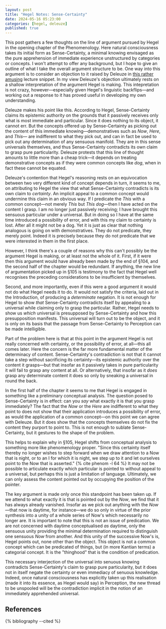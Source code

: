 ```yaml
---
layout: post
title: "Hegel Notes: Sense-Certainty"
date: 2024-05-16 05:23:00
categories: [hegel, deleuze]
published: true
---
```


This post gathers a few thoughts on the line of argument pursued by Hegel in the opening chapter of the Phenomenology. Here natural consciousness takes its initial form as Sense-Certainty, a minimal knowing envisaged as the pure apprehension of immediate experience unstructured by categories or concepts. I won't attempt to offer any background, but I hope to give an outline of what I take the overall argument structure to be. One way into this argument is to consider an objection to it raised by Deleuze in [this rather amusing](https://www.youtube.com/watch?v=wg-z0ENDRBE&ab_channel=Intellectualpedia) lecture snippet. In my view Deleuze's objection ultimately rests on a shallow interpretation of the argument Hegel is making. This intepretation is not crazy, however—especially given Hegel's linguistic backflips—and working out a response to it has proved useful in developing my own understanding. 

Deleuze makes his point like this. According to Hegel, Sense-Certainty claims its epistemic authority on the grounds that it passively receives only what is most immediate and particular. Since it does nothing to its object, it cannot err. But the concepts offered up by Sense-Certainty as picking out the content of this immediate knowing—demonstratives such as _Now_, _Here_, and _This_— are indifferent to what they pick out, and can in fact be used to pick out any determination of any sensuous manifold. They are in this sense universals themselves, and thus Sense-Certainty contradicts its own claim to grasp pure particularity. Deleuze protests that this line of thought amounts to little more than a cheap trick—it depends on treating demonstrative concepts as if they were common concepts like _dog_, when in fact these cannot be equated. 

Deleuze's contention that Hegel's reasoning rests on an equivocation between two very different kind of concept depends in turn, it seems to me, on attributing to Hegel the view that what Sense-Certainty contradicts is its own claim to _certainty_. An implicit appeal to a common concept would undermine this claim in an obvious way. If I predicate the _This_ with a common concept—not merely _This_ but _This dog_—then I have acted on the content I grasp. I am no longer just passively receiving; I have brought this sensuous particular under a universal. But in doing so I have at the same time introduced a possibility of error, and with this my claim to certainty is lost. After all it might not be a dog. Yet it is just as clear that nothing analogous is going on with demonstratives. They do not predicate, they merely point. Indeed it is precisely because they do not predicate that we were interested in them in the first place. 

However, I think there's a couple of reasons why this can't possibly be the argument Hegel is making, or at least not the whole of it. First, if it were then this argument would have already been made by the end of &#167;104, and the second half of the chapter would be redundant. If anything, the new line of argumentation picked up in &#167;105 is testimony to the fact that Hegel well recognises the preceding considerations to be insufficient by themselves. 

Second, and more importantly, even if this were a good argument it would not do what Hegel needs it to do. It would not satisfy the criteria, laid out in the Introduction, of producing a _determinate_ negation. It is not enough for Hegel to show _that_ Sense-Certainty contradicts itself by appealing to a universal while claiming only to grasp the particular. Rather, Hegel needs to show us _which_ universal is presupposed by Sense-Certainty and how this presupposition manifests. This universal will turn out to be the object, and it is only on its basis that the passage from Sense-Certainty to Perception can be made intelligible.  

Part of the problem here is that at this point in the argument Hegel is not really concerned with certainty, or the possibility of error, at all—this all comes later. Here the concern is the far more fundamental matter of the determinacy of content. Sense-Certainty's contradiction is not that it cannot take a step without sacrificing its certainty—its epistemic authority over the content it grasps—but that insofar as it passively takes in pure particularity it will fail to grasp any content at all. Or alternatively, that insofar as it _does_ grasp any determinate content it does so only by sneaking a universal in round the back. 

In the first half of the chapter it seems to me that Hegel is engaged in something like a preliminary conceptual analysis. The question posed to Sense-Certainty is in effect: can you _say_ what exactly it is that you grasp immediately? The fact that the _Now_ or the _Here_ are indifferent to what they point to does not show that their application introduces a possibility of error, as would the application of a common concept—on this point we can agree with Deleuze. But it does show that the concepts themselves do not fix the content they purport to point to. This is not enough to sublate Sense-Certainty, but it gestures to the shape of the problem.

This helps to explain why in &#167;105, Hegel shifts from conceptual analysis to something more like phenomenology proper. "Since this certainty itself thereby no longer wishes to step forward when we draw attention to a Now that is night, or to an I for which it is night, we step up to it and let ourselves point to the Now that is asserted." {% cite phenom -l 64 %} It may not be possible to articulate exactly which particular is pointed to without appeal to a universal, but perhaps this is just a limitation of language. Ultimately, we can only assess the content pointed out by occupying the position of the pointer. 

The key argument is made only once this standpoint has been taken up. If we attend to what exactly it is that is pointed out by the _Now_, we find that it has always already vanished. Insofar as we pick out anything with the _Now_—that now is daytime, for instance—we do so only in virtue of the prior synthesis into a unity of a whole series of Now's which necessarily no longer are. It is important to note that this is not an issue of predication. We are not concerned with daytime conceptualised _as_ daytime, only the sensuous unity providing the minimal determination required to distinguish one sensuous _Now_ from another. And this unity of the successive Now's is, Hegel points out, none other than the object. This object is not a common concept which can be predicated of things, but (in more Kantian terms) a categorial concept. It is the "thinghood" that is the condition of predication.

This necessary interjection of the universal into senuous knowing contradicts Sense-Certainty's claim to grasp pure particularity, but it does not in itself negate the certainty or even immediacy of senuous knowledge. Indeed, once natural consciousness has explicitly taken up this realisation (made it into its essence, as Hegel would say) in Perception, the new thread to be unspooled will be the contradiction implicit in the notion of an immediately apprehended universal. 

## References
{% bibliography --cited %}



